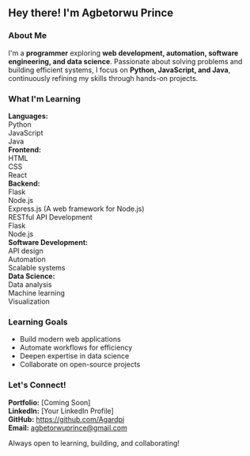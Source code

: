 ## Hey there! I'm Agbetorwu Prince  
  
### About Me  
I'm a **programmer** exploring **web development, automation, software engineering, and data science**. Passionate about solving problems and building efficient systems, I focus on **Python, JavaScript, and Java**, continuously refining my skills through hands-on projects.  
  
### What I'm Learning  
**Languages:**  
Python  
JavaScript  
Java  
**Frontend:**  
HTML  
CSS  
React  
**Backend:**  
Flask  
Node.js  
Express.js (A web framework for Node.js)  
RESTful API Development  
Flask  
Node.js  
**Software Development:**  
API design  
Automation  
Scalable systems  
**Data Science:**  
Data analysis  
Machine learning  
Visualization  
  
### Learning Goals  
- Build modern web applications  
- Automate workflows for efficiency  
- Deepen expertise in data science  
- Collaborate on open-source projects  
  
### Let's Connect!  
**Portfolio:** [Coming Soon]  
**LinkedIn:** [Your LinkedIn Profile]  
**GitHub:** https://github.com/Agardpi  
**Email:** agbetorwuprince@gmail.com  
  
Always open to learning, building, and collaborating!

